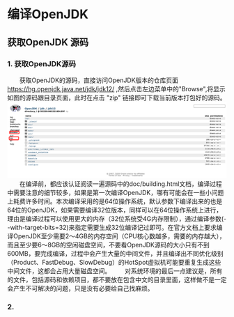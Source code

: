 # 编译OpenJDK
## 获取OpenJDK 源码
### 1. 获取OpenJDK源码
&emsp;&emsp;获取OpenJDK的源码，直接访问OpenJDK版本的仓库页面 https://hg.openjdk.java.net/jdk/jdk12/ ,然后点击左边菜单中的"Browse",将显示如图的源码跟目录页面，此时在点击 "zip" 链接即可下载当前版本打包好的源码。
![](resources/image/A-1.png)
&emsp;&emsp;在编译前，都应该认证阅读一遍源码中的doc/building.html文档，编译过程中需要注意的细节较多，如果是第一次编译OpenJDK，哪有可能会在一些小问题上耗费许多时间。本次编译采用的是64位操作系统，默认参数下编译出来的也是64位的OpenJDK，如果需要编译32位版本，同样可以在64位操作系统上进行，理由是编译过程可以使用更大的内存（32位系统受4G内存限制），通过编译参数(--with-target-bits=32)来指定需要生成32位编译记过即可。在官方文档上要求编译OpenJDK至少需要2～4GB的内存空间（CPU核心数越多，需要的内存越大），而且至少要6～8GB的空闲磁盘空间，不要看OpenJDK源码的大小只有不到600MB，要完成编译，过程中会产生大量的中间文件，并且编译出不同优化级别（Product、FastDebug、SlowDebug）的HotSpot虚拟机可能要重复生成这些中间文件，这都会占用大量磁盘空间。
&emsp;&emsp;对系统环境的最后一点建议是，所有的文件，包括源码和依赖项目，都不要放在包含中文的目录里面，这样做不是一定会产生不可解决的问题，只是没有必要给自己找麻烦。
&emsp;&emsp;
### 2. 